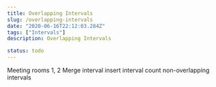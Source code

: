 ```yaml
---
title: Overlapping Intervals
slug: /overlapping-intervals
date: "2020-06-16T22:12:03.284Z"
tags: ["Intervals"]
description: Overlapping Intervals

status: todo
---
```


Meeting rooms 1, 2
Merge interval
insert interval
count non-overlapping intervals

